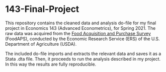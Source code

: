 # 143-Final-Project
This repository contains the cleaned data and analysis do-file for my final project in Economics 143 (Advanced Econometrics), for Spring 2021. The raw data was acquired from the [Food Acquisition and Purchase Survey](https://www.ers.usda.gov/data-products/foodaps-national-household-food-acquisition-and-purchase-survey/) (FoodAPS), conducted by the Economic Research Service (ERS) of the U.S. Department of Agriculture (USDA).

The included do-file imports and extracts the relevant data and saves it as a Stata .dta file. Then, it proceeds to run the analysis described in my project. In this way the results are fully reproducible.
